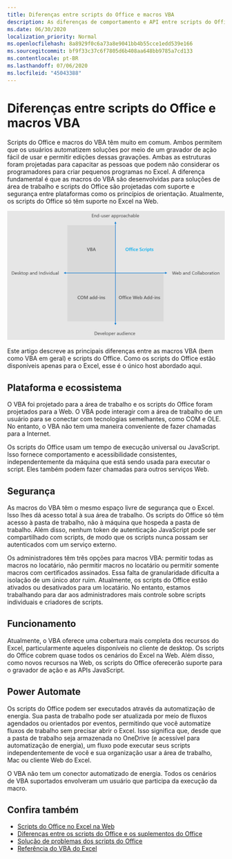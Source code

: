 ```yaml
---
title: Diferenças entre scripts do Office e macros VBA
description: As diferenças de comportamento e API entre scripts do Office e macros VBA do Excel.
ms.date: 06/30/2020
localization_priority: Normal
ms.openlocfilehash: 8a8929f0c6a73a8e9041bb4b55cce1edd539e166
ms.sourcegitcommit: bf9f33c37c6f7805d6b408aa648bb9785a7cd133
ms.contentlocale: pt-BR
ms.lasthandoff: 07/06/2020
ms.locfileid: "45043388"
---
```

# <a name="differences-between-office-scripts-and-vba-macros"></a>Diferenças entre scripts do Office e macros VBA

Scripts do Office e macros do VBA têm muito em comum. Ambos permitem que os usuários automatizem soluções por meio de um gravador de ação fácil de usar e permitir edições dessas gravações. Ambas as estruturas foram projetadas para capacitar as pessoas que podem não considerar os programadores para criar pequenos programas no Excel.
A diferença fundamental é que as macros do VBA são desenvolvidas para soluções de área de trabalho e scripts do Office são projetadas com suporte e segurança entre plataformas como os princípios de orientação. Atualmente, os scripts do Office só têm suporte no Excel na Web.

![Um diagrama de quatro quadrantes mostrando as áreas de foco para diferentes soluções de extensibilidade do Office. Tanto os scripts do Office quanto as macros do VBA foram projetados para ajudar os usuários finais a criar soluções, mas os scripts do Office são criados para a Web e colaboração (enquanto o VBA é para a área de trabalho).)](../images/office-programmability-diagram.png)

Este artigo descreve as principais diferenças entre as macros VBA (bem como VBA em geral) e scripts do Office. Como os scripts do Office estão disponíveis apenas para o Excel, esse é o único host abordado aqui.

## <a name="platform-and-ecosystem"></a>Plataforma e ecossistema

O VBA foi projetado para a área de trabalho e os scripts do Office foram projetados para a Web. O VBA pode interagir com a área de trabalho de um usuário para se conectar com tecnologias semelhantes, como COM e OLE. No entanto, o VBA não tem uma maneira conveniente de fazer chamadas para a Internet.

Os scripts do Office usam um tempo de execução universal ou JavaScript. Isso fornece comportamento e acessibilidade consistentes, independentemente da máquina que está sendo usada para executar o script. Eles também podem fazer chamadas para outros serviços Web.

## <a name="security"></a>Segurança

As macros do VBA têm o mesmo espaço livre de segurança que o Excel. Isso lhes dá acesso total à sua área de trabalho. Os scripts do Office só têm acesso à pasta de trabalho, não à máquina que hospeda a pasta de trabalho. Além disso, nenhum token de autenticação JavaScript pode ser compartilhado com scripts, de modo que os scripts nunca possam ser autenticados com um serviço externo.

Os administradores têm três opções para macros VBA: permitir todas as macros no locatário, não permitir macros no locatário ou permitir somente macros com certificados assinados. Essa falta de granularidade dificulta a isolação de um único ator ruim. Atualmente, os scripts do Office estão ativados ou desativados para um locatário. No entanto, estamos trabalhando para dar aos administradores mais controle sobre scripts individuais e criadores de scripts.

## <a name="coverage"></a>Funcionamento

Atualmente, o VBA oferece uma cobertura mais completa dos recursos do Excel, particularmente aqueles disponíveis no cliente de desktop. Os scripts do Office cobrem quase todos os cenários do Excel na Web. Além disso, como novos recursos na Web, os scripts do Office oferecerão suporte para o gravador de ação e as APIs JavaScript.

## <a name="power-automate"></a>Power Automate

Os scripts do Office podem ser executados através da automatização de energia. Sua pasta de trabalho pode ser atualizada por meio de fluxos agendados ou orientados por eventos, permitindo que você automatize fluxos de trabalho sem precisar abrir o Excel. Isso significa que, desde que a pasta de trabalho seja armazenada no OneDrive (e acessível para automatização de energia), um fluxo pode executar seus scripts independentemente de você e sua organização usar a área de trabalho, Mac ou cliente Web do Excel.

O VBA não tem um conector automatizado de energia. Todos os cenários de VBA suportados envolveram um usuário que participa da execução da macro.

## <a name="see-also"></a>Confira também

- [Scripts do Office no Excel na Web](../overview/excel.md)
- [Diferenças entre os scripts do Office e os suplementos do Office](add-ins-differences.md)
- [Solução de problemas dos scripts do Office](../testing/troubleshooting.md)
- [Referência do VBA do Excel](/office/vba/api/overview/excel)
